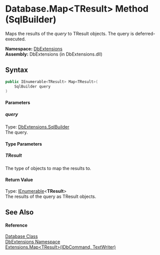 Database.Map&lt;TResult> Method (SqlBuilder)
============================================
Maps the results of the *query* to TResult objects. The query is deferred-executed.

**Namespace:** [DbExtensions][1]  
**Assembly:** DbExtensions (in DbExtensions.dll)

Syntax
------

```csharp
public IEnumerable<TResult> Map<TResult>(
	SqlBuilder query
)

```

#### Parameters

##### *query*
Type: [DbExtensions.SqlBuilder][2]  
The query.

#### Type Parameters

##### *TResult*
The type of objects to map the results to.

#### Return Value
Type: [IEnumerable][3]&lt;**TResult**>  
The results of the query as TResult objects.

See Also
--------

#### Reference
[Database Class][4]  
[DbExtensions Namespace][1]  
[Extensions.Map&lt;TResult>(IDbCommand, TextWriter)][5]  

[1]: ../README.md
[2]: ../SqlBuilder/README.md
[3]: http://msdn.microsoft.com/en-us/library/9eekhta0
[4]: README.md
[5]: ../Extensions/Map__1_3.md